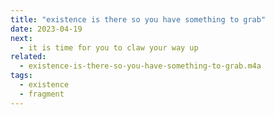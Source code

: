 ```yaml
---
title: "existence is there so you have something to grab"
date: 2023-04-19
next:
  - it is time for you to claw your way up
related:
  - existence-is-there-so-you-have-something-to-grab.m4a
tags:
  - existence
  - fragment
---
```

